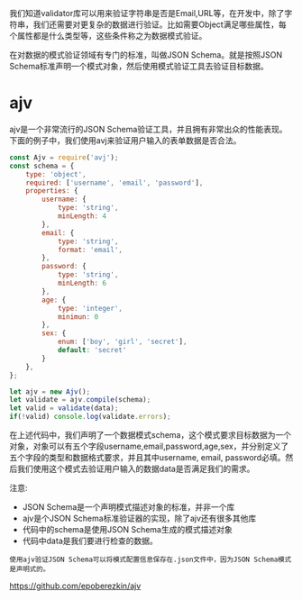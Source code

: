 我们知道validator库可以用来验证字符串是否是Email,URL等，在开发中，除了字符串，我们还需要对更复杂的数据进行验证。比如需要Object满足哪些属性，每个属性都是什么类型等，这些条件称之为数据模式验证。

在对数据的模式验证领域有专门的标准，叫做JSON Schema。就是按照JSON Schema标准声明一个模式对象，然后使用模式验证工具去验证目标数据。

# ajv
ajv是一个非常流行的JSON Schema验证工具，并且拥有非常出众的性能表现。下面的例子中，我们使用avj来验证用户输入的表单数据是否合法。

```js
const Ajv = require('avj');
const schema = {
	type: 'object',
	required: ['username', 'email', 'password'],
	properties: {
		username: {
			type: 'string',
			minLength: 4
		},
		email: {
			type: 'string',
			format: 'email',
		},
		password: {
			type: 'string',
			minLength: 6
		},
		age: {
			type: 'integer',
			minimun: 0
		},
		sex: {
			enum: ['boy', 'girl', 'secret'],
			default: 'secret'
		}
	},
};

let ajv = new Ajv();
let validate = ajv.compile(schema);
let valid = validate(data);
if(!valid) console.log(validate.errors);
```

在上述代码中，我们声明了一个数据模式schema，这个模式要求目标数据为一个对象，对象可以有五个字段username,email,password,age,sex，并分别定义了五个字段的类型和数据格式要求，并且其中username, email, password必填。然后我们使用这个模式去验证用户输入的数据data是否满足我们的需求。

注意:
* JSON Schema是一个声明模式描述对象的标准，并非一个库
* ajv是个JSON Schema标准验证器的实现，除了ajv还有很多其他库
* 代码中的schema是使用JSON Schema生成的模式描述对象
* 代码中data是我们要进行检查的数据。

`使用ajv验证JSON Schema可以将模式配置信息保存在.json文件中，因为JSON Schema模式是声明式的。`

https://github.com/epoberezkin/ajv